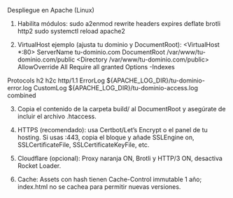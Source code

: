 Despliegue en Apache (Linux)

1) Habilita módulos:
   sudo a2enmod rewrite headers expires deflate brotli http2
   sudo systemctl reload apache2

2) VirtualHost ejemplo (ajusta tu dominio y DocumentRoot):
<VirtualHost *:80>
  ServerName tu-dominio.com
  DocumentRoot /var/www/tu-dominio.com/public
  <Directory /var/www/tu-dominio.com/public>
    AllowOverride All
    Require all granted
    Options -Indexes
  </Directory>
  Protocols h2 h2c http/1.1
  ErrorLog ${APACHE_LOG_DIR}/tu-dominio-error.log
  CustomLog ${APACHE_LOG_DIR}/tu-dominio-access.log combined
</VirtualHost>

3) Copia el contenido de la carpeta build/ al DocumentRoot y asegúrate de incluir el archivo .htaccess.

4) HTTPS (recomendado): usa Certbot/Let’s Encrypt o el panel de tu hosting. Si usas :443, copia el bloque y añade SSLEngine on, SSLCertificateFile, SSLCertificateKeyFile, etc.

5) Cloudflare (opcional): Proxy naranja ON, Brotli y HTTP/3 ON, desactiva Rocket Loader.

6) Cache: Assets con hash tienen Cache-Control immutable 1 año; index.html no se cachea para permitir nuevas versiones.